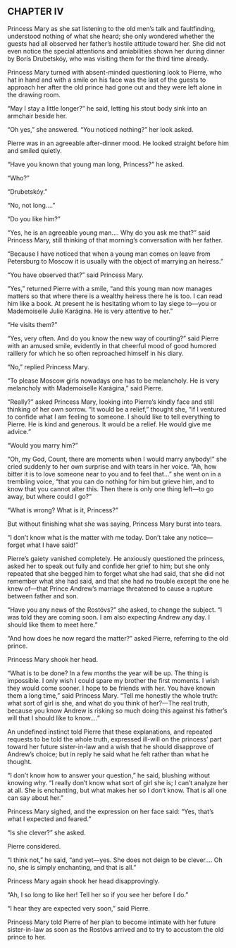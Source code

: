 ## CHAPTER IV

Princess Mary as she sat listening to the old men’s talk and
faultfinding, understood nothing of what she heard; she only wondered
whether the guests had all observed her father’s hostile attitude
toward her. She did not even notice the special attentions and
amiabilities shown her during dinner by Borís Drubetskóy, who was
visiting them for the third time already.

Princess Mary turned with absent-minded questioning look to Pierre, who
hat in hand and with a smile on his face was the last of the guests to
approach her after the old prince had gone out and they were left alone
in the drawing room.

“May I stay a little longer?” he said, letting his stout body sink
into an armchair beside her.

“Oh yes,” she answered. “You noticed nothing?” her look asked.

Pierre was in an agreeable after-dinner mood. He looked straight before
him and smiled quietly.

“Have you known that young man long, Princess?” he asked.

“Who?”

“Drubetskóy.”

“No, not long....”

“Do you like him?”

“Yes, he is an agreeable young man.... Why do you ask me that?” said
Princess Mary, still thinking of that morning’s conversation with her
father.

“Because I have noticed that when a young man comes on leave from
Petersburg to Moscow it is usually with the object of marrying an
heiress.”

“You have observed that?” said Princess Mary.

“Yes,” returned Pierre with a smile, “and this young man now
manages matters so that where there is a wealthy heiress there he is
too. I can read him like a book. At present he is hesitating whom to lay
siege to—you or Mademoiselle Julie Karágina. He is very attentive to
her.”

“He visits them?”

“Yes, very often. And do you know the new way of courting?” said
Pierre with an amused smile, evidently in that cheerful mood of good
humored raillery for which he so often reproached himself in his diary.

“No,” replied Princess Mary.

“To please Moscow girls nowadays one has to be melancholy. He is very
melancholy with Mademoiselle Karágina,” said Pierre.

“Really?” asked Princess Mary, looking into Pierre’s kindly
face and still thinking of her own sorrow. “It would be a relief,”
thought she, “if I ventured to confide what I am feeling to someone.
I should like to tell everything to Pierre. He is kind and generous. It
would be a relief. He would give me advice.”

“Would you marry him?”

“Oh, my God, Count, there are moments when I would marry anybody!”
she cried suddenly to her own surprise and with tears in her voice.
“Ah, how bitter it is to love someone near to you and to feel
that...” she went on in a trembling voice, “that you can do nothing
for him but grieve him, and to know that you cannot alter this. Then
there is only one thing left—to go away, but where could I go?”

“What is wrong? What is it, Princess?”

But without finishing what she was saying, Princess Mary burst into
tears.

“I don’t know what is the matter with me today. Don’t take any
notice—forget what I have said!”

Pierre’s gaiety vanished completely. He anxiously questioned the
princess, asked her to speak out fully and confide her grief to him; but
she only repeated that she begged him to forget what she had said, that
she did not remember what she had said, and that she had no trouble
except the one he knew of—that Prince Andrew’s marriage threatened
to cause a rupture between father and son.

“Have you any news of the Rostóvs?” she asked, to change the
subject. “I was told they are coming soon. I am also expecting Andrew
any day. I should like them to meet here.”

“And how does he now regard the matter?” asked Pierre, referring to
the old prince.

Princess Mary shook her head.

“What is to be done? In a few months the year will be up. The thing
is impossible. I only wish I could spare my brother the first moments.
I wish they would come sooner. I hope to be friends with her. You have
known them a long time,” said Princess Mary. “Tell me honestly
the whole truth: what sort of girl is she, and what do you think of
her?—The real truth, because you know Andrew is risking so much doing
this against his father’s will that I should like to know....”

An undefined instinct told Pierre that these explanations, and
repeated requests to be told the whole truth, expressed ill-will on
the princess’ part toward her future sister-in-law and a wish that
he should disapprove of Andrew’s choice; but in reply he said what he
felt rather than what he thought.

“I don’t know how to answer your question,” he said, blushing
without knowing why. “I really don’t know what sort of girl she is;
I can’t analyze her at all. She is enchanting, but what makes her so I
don’t know. That is all one can say about her.”

Princess Mary sighed, and the expression on her face said: “Yes,
that’s what I expected and feared.”

“Is she clever?” she asked.

Pierre considered.

“I think not,” he said, “and yet—yes. She does not deign to be
clever.... Oh no, she is simply enchanting, and that is all.”

Princess Mary again shook her head disapprovingly.

“Ah, I so long to like her! Tell her so if you see her before I do.”

“I hear they are expected very soon,” said Pierre.

Princess Mary told Pierre of her plan to become intimate with her future
sister-in-law as soon as the Rostóvs arrived and to try to accustom the
old prince to her.





